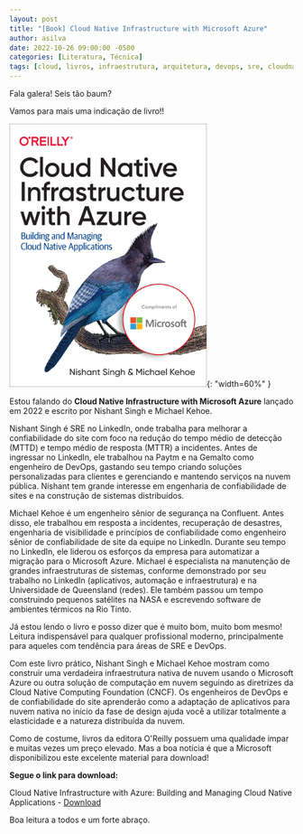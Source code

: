 ```yaml
---
layout: post
title: "[Book] Cloud Native Infrastructure with Microsoft Azure"
author: asilva
date: 2022-10-26 09:00:00 -0500
categories: [Literatura, Técnica]
tags: [cloud, livros, infraestrutura, arquitetura, devops, sre, cloudnative, cncf, kubernetes, azure, microsoft]
---
```


Fala galera! Seis tão baum?

Vamos para mais uma indicação de livro!!

![](/assets/img/41/cloudnativeazure.png){: "width=60%" }

Estou falando do **Cloud Native Infrastructure with Microsoft Azure** lançado em 2022 e escrito por Nishant Singh e Michael Kehoe.

Nishant Singh é SRE no LinkedIn, onde trabalha para melhorar a confiabilidade do site com foco na redução do tempo médio de detecção (MTTD) e tempo médio de resposta (MTTR) a incidentes. Antes de ingressar no LinkedIn, ele trabalhou na Paytm e na Gemalto como engenheiro de DevOps, gastando seu tempo criando soluções personalizadas para clientes e gerenciando e mantendo serviços na nuvem pública. Nishant tem grande interesse em engenharia de confiabilidade de sites e na construção de sistemas distribuídos.

Michael Kehoe é um engenheiro sênior de segurança na Confluent. Antes disso, ele trabalhou em resposta a incidentes, recuperação de desastres, engenharia de visibilidade e princípios de confiabilidade como engenheiro sênior de confiabilidade de site da equipe no LinkedIn. Durante seu tempo no LinkedIn, ele liderou os esforços da empresa para automatizar a migração para o Microsoft Azure. Michael é especialista na manutenção de grandes infraestruturas de sistemas, conforme demonstrado por seu trabalho no LinkedIn (aplicativos, automação e infraestrutura) e na Universidade de Queensland (redes). Ele também passou um tempo construindo pequenos satélites na NASA e escrevendo software de ambientes térmicos na Rio Tinto.

Já estou lendo o livro e posso dizer que é muito bom, muito bom mesmo! Leitura indispensável para qualquer profissional moderno, principalmente para aqueles com tendência para áreas de SRE e DevOps.

Com este livro prático, Nishant Singh e Michael Kehoe mostram como construir uma verdadeira infraestrutura nativa de nuvem usando o Microsoft Azure ou outra solução de computação em nuvem seguindo as diretrizes da Cloud Native Computing Foundation (CNCF). Os engenheiros de DevOps e de confiabilidade do site aprenderão como a adaptação de aplicativos para nuvem nativa no início da fase de design ajuda você a utilizar totalmente a elasticidade e a natureza distribuída da nuvem.

Como de costume, livros da editora O'Reilly possuem uma qualidade impar e muitas vezes um preço elevado. Mas a boa notícia é que a Microsoft disponibilizou este excelente material para download!

**Segue o link para download:**

Cloud Native Infrastructure with Azure: Building and Managing Cloud Native Applications - <a href="https://azure.microsoft.com/en-us/resources/cloud-native-infrastructure-with-microsoft-azure/">Download</a> 

Boa leitura a todos e um forte abraço.